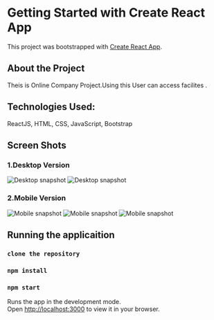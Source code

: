 # Getting Started with Create React App

This project was bootstrapped with [Create React App](https://github.com/facebook/create-react-app).

## About the Project

Theis is Online Company Project.Using this User can access facilites .

## Technologies Used:

ReactJS, HTML, CSS, JavaScript, Bootstrap

## Screen Shots

### 1.Desktop Version

![Desktop snapshot](src/components/assests/images/screenshot/DesktopHome1.png "Library theme")
![Desktop snapshot](src/components/screenshot/desktop2.png "Library theme")

### 2.Mobile Version

![Mobile snapshot](src/components/screenshot/mobile1.png "Library theme")
![Mobile snapshot](src/components/screenshot/mobile2.png "Library theme")
![Mobile snapshot](src/components/screenshot/mobile.png "Library theme")

## Running the applicaition

### `clone the repository`

### `npm install`

### `npm start`

Runs the app in the development mode.\
Open [http://localhost:3000](http://localhost:3000) to view it in your browser.
